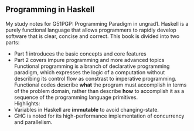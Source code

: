 ## Programming in Haskell
My study notes for G51PGP: Programming Paradigm in ungrad1. Haskell is a purely functional language that allows programmers to rapidly develop software that is clear, concise and correct. This book is divided into two parts:  
- Part 1 introduces the basic concepts and core features  
- Part 2 covers impure programming and more advanced topics  
Functional programming is a branch of declarative programming paradigm, which expresses the logic of a computation without describing its control flow as constrast to imperative programming. Functional codes describe **what** the program must accomplish in terms of the problem domain, rather than describe **how** to accomplish it as a sequence of the programming language primitives.  
Highlights:
- Variables in Haskell are **immutable** to avoid changing-state.
- GHC is noted for its high-performance implementation of concurrency and parallelism.